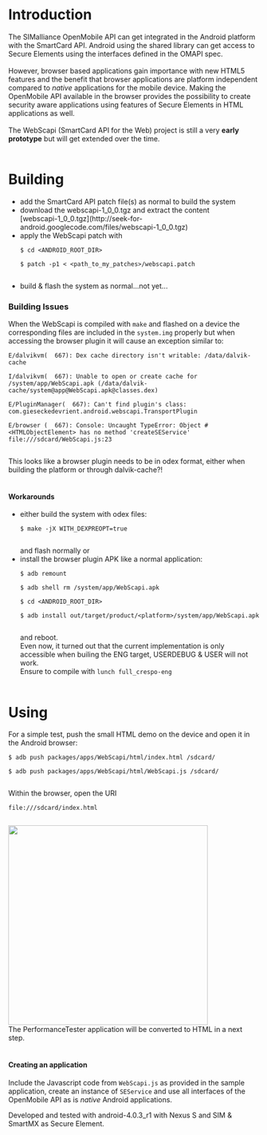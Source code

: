 # Introduction #

The SIMalliance OpenMobile API can get integrated in the Android platform with the SmartCard API. Android using the shared library can get access to Secure Elements using the interfaces defined in the OMAPI spec.<br><br>
However, browser based applications gain importance with new HTML5 features and the benefit that browser applications are platform independent compared to <i>native</i> applications for the mobile device. Making the OpenMobile API available in the browser provides the possibility to create security aware applications using features of Secure Elements in HTML applications as well.<br><br>
The WebScapi (SmartCard API for the Web) project is still a very <b>early prototype</b> but will get extended over the time.<br><br>

<h1>Building</h1>
<ul><li>add the SmartCard API patch file(s) as normal to build the system<br>
</li><li>download the webscapi-1_0_0.tgz and extract the content</li>[webscapi-1_0_0.tgz](http://seek-for-android.googlecode.com/files/webscapi-1_0_0.tgz)<br>
</li><li>apply the WebScapi patch with<br>
<pre><code>$ cd &lt;ANDROID_ROOT_DIR&gt;<br>
$ patch -p1 &lt; &lt;path_to_my_patches&gt;/webscapi.patch<br>
</code></pre>
</li><li>build & flash the system as normal...not yet...</li></ul>

<h3>Building Issues</h3>
When the WebScapi is compiled with <code>make</code> and flashed on a device the corresponding files are included in the <code>system.img</code> properly but when accessing the browser plugin it will cause an exception similar to:<br>
<pre><code>E/dalvikvm(  667): Dex cache directory isn't writable: /data/dalvik-cache<br>
I/dalvikvm(  667): Unable to open or create cache for /system/app/WebScapi.apk (/data/dalvik-cache/system@app@WebScapi.apk@classes.dex)<br>
E/PluginManager(  667): Can't find plugin's class: com.gieseckedevrient.android.webscapi.TransportPlugin<br>
E/browser (  667): Console: Uncaught TypeError: Object #&lt;HTMLObjectElement&gt; has no method 'createSEService' file:///sdcard/WebScapi.js:23<br>
</code></pre>
This looks like a browser plugin needs to be in odex format, either when building the platform or through dalvik-cache?!<br>
<br>
<h4>Workarounds</h4>
<ul><li>either build the system with odex files:<br>
<pre><code>$ make -jX WITH_DEXPREOPT=true <br>
</code></pre>
and flash normally or<br>
</li><li>install the browser plugin APK like a normal application:<br>
<pre><code>$ adb remount<br>
$ adb shell rm /system/app/WebScapi.apk<br>
$ cd &lt;ANDROID_ROOT_DIR&gt;<br>
$ adb install out/target/product/&lt;platform&gt;/system/app/WebScapi.apk<br>
</code></pre>
and reboot.<br>
Even now, it turned out that the current implementation is only accessible when builing the ENG target, USERDEBUG & USER will not work.<br>
Ensure to compile with <code>lunch full_crespo-eng</code>
<br><br></li></ul>

<h1>Using</h1>
For a simple test, push the small HTML demo on the device and open it in the Android browser:<br>
<pre><code>$ adb push packages/apps/WebScapi/html/index.html /sdcard/<br>
$ adb push packages/apps/WebScapi/html/WebScapi.js /sdcard/<br>
</code></pre>


Within the browser, open the URI<br>
<pre><code>file:///sdcard/index.html<br>
</code></pre>
<a href='https://cloud.githubusercontent.com/assets/11645011/6865865/ab66efd0-d472-11e4-8ea8-6800557badd4.png'>
<img src='https://cloud.githubusercontent.com/assets/11645011/6865865/ab66efd0-d472-11e4-8ea8-6800557badd4.png' height='400' />
</a>
<br>
The PerformanceTester application will be converted to HTML in a next step.<br /><br />
<h4>Creating an application</h4>
Include the Javascript code from <code>WebScapi.js</code> as provided in the sample application, create an instance of <code>SEService</code> and use all interfaces of the OpenMobile API as is <i>native</i> Android applications.<br>

Developed and tested with android-4.0.3_r1 with Nexus S and SIM & SmartMX as Secure Element.